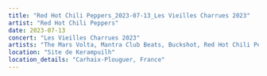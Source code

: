 ```yaml
---
title: "Red Hot Chili Peppers_2023-07-13_Les Vieilles Charrues 2023"
artist: "Red Hot Chili Peppers"
date: 2023-07-13
concert: "Les Vieilles Charrues 2023"
artists: "The Mars Volta, Mantra Club Beats, Buckshot, Red Hot Chili Peppers, Disturbed, Acid Arab, City and Colour, ABBA, A Hundred Drums, Belako, Arden Jones, Adekunle GOLD, King Princess, Travi$ Scott, Adé, Brutus, Anna Calvi, Amenra, Ashe, The Strokes, 21 Acts of Manslaughter	Grindcore	United States, Florence + the Machine, bbno$, Agar Agar, Anfisa Letyago, AJR, Bombay Bicycle Club, 12 Gauge Rampage, Bárbara Tinoco, Thundercat, Aborted, St. Vincent, Alison Wonderland, Benjamin Hav, Di-rect, Bladee, Arctic Monkeys, AR/CO, Angel Olsen, Blæst, 9 Foot Super SoldierCrossoverHardcore, Iggy Pop, Álvaro Díaz, 324	Grindcore	Japan"
location: "Site de Kerampuilh"
location_details: "Carhaix-Plouguer, France"
---
```

